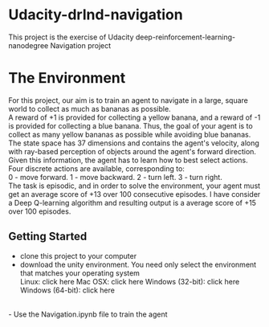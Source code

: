 # Udacity-drlnd-navigation
This project is the exercise of Udacity deep-reinforcement-learning-nanodegree Navigation project 

# The Environment

For this project, our aim is to train an agent to navigate in a large, square world to collect as much as bananas as possible.
<br>
A reward of +1 is provided for collecting a yellow banana, and a reward of -1 is provided for collecting a blue banana. Thus, the goal of your agent is to collect as many yellow bananas as possible while avoiding blue bananas.
<br>
The state space has 37 dimensions and contains the agent's velocity, along with ray-based perception of objects around the agent's forward direction. Given this information, the agent has to learn how to best select actions. Four discrete actions are available, corresponding to:
<br>
0 - move forward.
1 - move backward.
2 - turn left.
3 - turn right.
<br>
The task is episodic, and in order to solve the environment, your agent must get an average score of +13 over 100 consecutive episodes.
I have consider a Deep Q-learning algorithm and resulting output is a average score of +15 over 100 episodes.

## Getting Started
- clone this project to your computer <br>
- download the unity environment. You need only select the environment that matches your operating system <br>
Linux: click here
Mac OSX: click here
Windows (32-bit): click here
Windows (64-bit): click here
<br>
- Use the Navigation.ipynb file to train the agent
